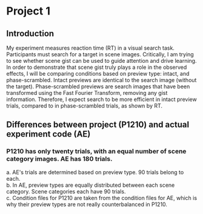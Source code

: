 # Project 1

## Introduction <br/>
My experiment measures reaction time (RT) in a visual search task. Participants must search for a target in scene images. Critically, I am trying to see whether scene gist can be used to guide attention and drive learning. In order to demonstrate that scene gist truly plays a role in the observed effects, I will be comparing conditions based on preview type: intact, and phase-scrambled. Intact previews are identical to the search image (without the target). Phase-scrambled previews are search images that have been transformed using the Fast Fourier Transform, removing any gist information. Therefore, I expect search to be more efficient in intact preview trials, compared to in phase-scrambled trials, as shown by RT.

## Differences between project (P1210) and actual experiment code (AE) <br/>
### P1210 has only twenty trials, with an equal number of scene category images. AE has 180 trials. <br/>
  a. AE's trials are determined based on preview type. 90 trials belong to each. <br/>
  b. In AE, preview types are equally distributed between each scene category. Scene categories each have 90 trials. <br/>
  c. Condition files for P1210 are taken from the condition files for AE, which is why their preview types are not really counterbalanced in P1210. <br/>
